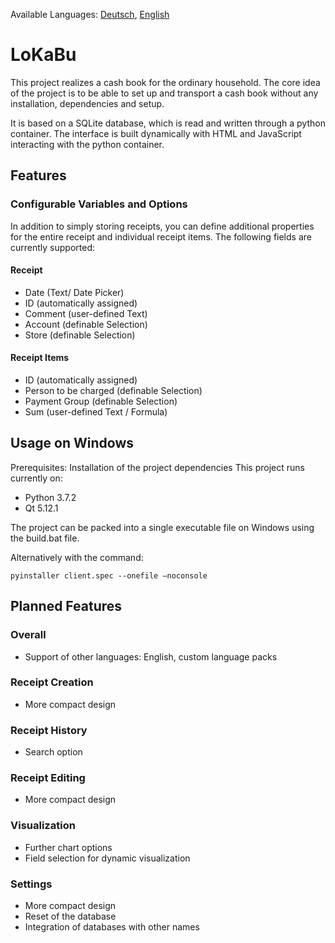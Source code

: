 Available Languages: [Deutsch](../master/README_DE.md), [English](../master/README.md)
# LoKaBu
This project realizes a cash book for the ordinary household. The core idea of the project is to be able to set up and transport a cash book without any installation, dependencies and setup.

It is based on a SQLite database, which is read and written through a python container. The interface is built dynamically with HTML and JavaScript interacting with the python container.
## Features
### Configurable Variables and Options
In addition to simply storing receipts, you can define additional properties for the entire receipt and individual receipt items. The following fields are currently supported:
#### Receipt
  * Date (Text/ Date Picker)
  * ID (automatically assigned)
  *	Comment (user-defined Text)
  *	Account (definable Selection)
  *	Store (definable Selection)
#### Receipt Items
  *	ID (automatically assigned)
  *	Person to be charged (definable Selection)
  *	Payment Group (definable Selection)
  *	Sum (user-defined Text / Formula)
## Usage on Windows
Prerequisites: Installation of the project dependencies
This project runs currently on:
   * Python 3.7.2
   * Qt 5.12.1

The project can be packed into a single executable file on Windows using the build.bat file.

Alternatively with the command:

```
pyinstaller client.spec --onefile –noconsole
```
## Planned Features
### Overall
  *	Support of other languages: English, custom language packs
### Receipt Creation
  *	More compact design
### Receipt History
  *	Search option
### Receipt Editing
  *	More compact design
### Visualization
  *	Further chart options
  *	Field selection for dynamic visualization
### Settings
  *	More compact design
  *	Reset of the database
  *	Integration of databases with other names
